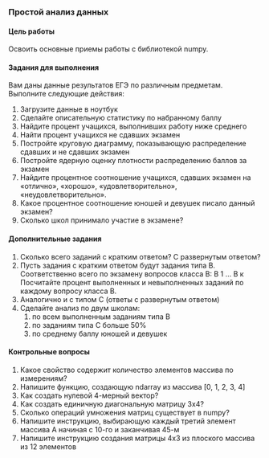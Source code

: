 ### Простой анализ данных

#### Цель работы

Освоить основные приемы работы с библиотекой numpy.

#### Задания для выполнения

Вам даны данные результатов ЕГЭ по различным предметам. Выполните следующие действия:

1. Загрузите данные в ноутбук
2. Сделайте описательную статистику по набранному баллу
3. Найдите процент учащихся, выполнивших работу ниже среднего
4. Найти процент учащихся не сдавших экзамен
5. Постройте круговую диаграмму, показывающую распределение сдавших и не сдавших экзамен
6. Постройте ядерную оценку плотности распределению баллов за экзамен
7. Найдите процентное соотношение учащихся, сдавших экзамен на «отлично», «хорошо», «удовлетворительно», «неудовлетворительно».
8. Какое процентное соотношение юношей и девушек писало данный экзамен? 
9. Сколько школ принимало участие в экзамене?

#### Дополнительные задания

1. Сколько всего заданий с кратким ответом? С развернутым ответом?
2. Пусть задания с кратким ответом будут задания типа В. Соответственно всего по экзамену вопросов класса В: В 1 … В к Посчитайте процент выполненных и невыполненных заданий по каждому вопросу класса В. 
3. Аналогично и с типом С (ответы с развернутым ответом)
4. Сделайте анализ по двум школам:
    1. по всем выполненным заданиям типа В
    2. по заданиям типа С больше 50%
    3. по среднему баллу юношей и девушек

#### Контрольные вопросы

1. Какое свойство содержит количество элементов массива по измерениям?
2. Напишите функцию, создающую ndarray из массива [0, 1, 2, 3, 4]
3. Как создать нулевой 4-мерный вектор?
4. Как создать единичную диагональную матрицу 3х4?
5. Сколько операций умножения матриц существует в numpy?
6. Напишите инструкцию, выбирающую каждый третий элемент массива А начиная с 10-го и заканчивая 45-м
7. Напишите инструкцию создания матрицы 4х3 из плоского массива из 12 элементов

